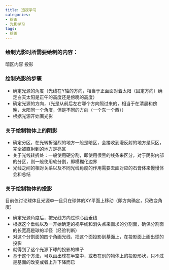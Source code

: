 ```yaml
---
title: 透视学习
categories: 
- 绘画
- 光影学习
tags: 
- 绘画
---
```


### 绘制光影时所需要绘制的内容：
暗区内容
投影

### 绘制光影的步骤
- 确定光源的角度（光线在Y轴的方向，相当于正面面对着太阳（固定方向）确定白天太阳是正午的高度还是傍晚的高度）
- 确定光源的方向，（光是从前后左右哪个方向照过来的，相当于在清晨和傍晚，太阳同一个角度，但是不同的方向（一个东一个西））
- 根据光源开始画光影

### 关于绘制物体上的阴影
- 确定分区，在光转折强烈的地方一般是暗区，会接收到漫反射的地方是灰区，完全被直射到的地方是亮区
- 关于光线转折处：一般使用硬分割，即使用很黑的线条来区分，对于阴影内部的分区，则一般使用软分割，即模糊化边界
- 光线之间的相对关系以及不同光线角度的作用需要去画对应的石膏体来慢慢体会和总结

### 关于绘制物体的投影
目前仅讨论球体且光源单一且只在球体的XY平面上移动（即方向确定，只改变角度）
- 确定光源角度后，按光线方向过球心画垂线
- 根据这个垂线以及一开始确定的视平线和消失点来画求的分割面，确保分割面的长宽高是球的半径（经验判断）
- 对这个分割面的四个角画光线，把这个面投影到基面上，在投影面上画出球的投影
- 就得到了这个光源下球的投影的样子
- 基于这个方法，可以画出球在半空中，或者在别的物体上的投影形状，只不过是基面的改变或者上升下降而已
